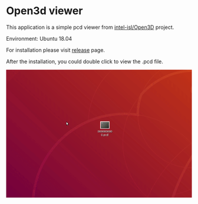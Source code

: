 # Open3d viewer

This application is a simple pcd viewer from [intel-isl/Open3D](https://github.com/intel-isl) project.



Environment: Ubuntu 18.04

For installation please visit [release](https://github.com/HTLife/open3d_viewer/releases) page.



After the installation, you could double click to view the .pcd file.

![demo](./fig/demo.gif)

